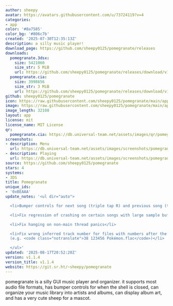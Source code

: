 ```yaml
---
author: sheepy
avatar: https://avatars.githubusercontent.com/u/73724119?v=4
categories:
- app
color: '#8a7585'
color_bg: '#806c7b'
created: '2025-07-30T12:35:13Z'
description: a silly music player!
download_page: https://github.com/sheepy0125/pomegranate/releases
downloads:
  pomegranate.3dsx:
    size: 5421060
    size_str: 5 MiB
    url: https://github.com/sheepy0125/pomegranate/releases/download/v1.1.4/pomegranate.3dsx
  pomegranate.cia:
    size: 3998656
    size_str: 3 MiB
    url: https://github.com/sheepy0125/pomegranate/releases/download/v1.1.4/pomegranate.cia
github: sheepy0125/pomegranate
icon: https://raw.githubusercontent.com/sheepy0125/pomegranate/main/app/icon.png
image: https://raw.githubusercontent.com/sheepy0125/pomegranate/main/app/banner.png
image_length: 32108
layout: app
license: mit
license_name: MIT License
qr:
  pomegranate.cia: https://db.universal-team.net/assets/images/qr/pomegranate-cia.png
screenshots:
- description: Menu
  url: https://db.universal-team.net/assets/images/screenshots/pomegranate/menu.png
- description: Playing
  url: https://db.universal-team.net/assets/images/screenshots/pomegranate/playing.png
source: https://github.com/sheepy0125/pomegranate
stars: 4
systems:
- 3DS
title: Pomegranate
unique_ids:
- '0xBEAAA'
update_notes: '<ul dir="auto">

  <li>Bumper controls for next song (triple tap R) and previous song (triple tap L)</li>

  <li>Fix regression of crashing on certain songs with large sample buffers</li>

  <li>Fix hanging on non-main thread panics</li>

  <li>Fix wrong inferred track number for files with numbers after the track number
  (e.g. <code class="notranslate">38 123456 Pokémon.flac</code>)</li>

  </ul>'
updated: '2025-08-17T20:52:20Z'
version: v1.1.4
version_title: v1.1.4
website: https://git.sr.ht/~sheepy/pomegranate
---
```

pomegranate is a silly GUI music player and organizer. it supports most audio file formats, has bumper controls for when the shell is closed, can organize your music library into artists and albums, can display album art, and has a very cute sheep for a mascot.